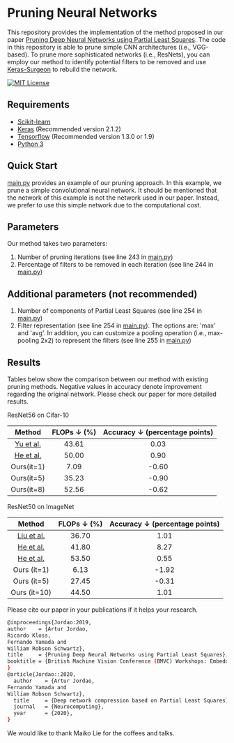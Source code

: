 # Pruning Neural Networks
This repository provides the implementation of the method proposed in our paper [Pruning Deep Neural Networks using Partial Least Squares](https://homepages.dcc.ufmg.br/~arturjordao/Files/Papers/BMVC_2019.pdf). The code in this repository is able to prune simple CNN architectures (i.e., VGG-based). To prune more sophisticated networks (i.e., ResNets), you can employ our method to identify potential filters to be removed and use [Keras-Surgeon](https://github.com/BenWhetton/keras-surgeon) to rebuild the network.

[![MIT License](https://img.shields.io/badge/license-MIT-blue.svg)](LICENSE)

## Requirements
- [Scikit-learn](http://scikit-learn.org/stable/)
- [Keras](https://github.com/fchollet/keras) (Recommended version 2.1.2)
- [Tensorflow](https://www.tensorflow.org/) (Recommended version 1.3.0 or 1.9)
- [Python 3](https://www.python.org/)

## Quick Start
[main.py](main.py) provides an example of our pruning approach. In this example, we prune a simple convolutional neural network. It should be mentioned that the network of this example is not the network used in our paper. Instead, we prefer to use this simple network due to the computational cost.

## Parameters
Our method takes two parameters:
1. Number of pruning iterations (see line 243 in [main.py](main.py))
2. Percentage of filters to be removed in each iteration (see line 244 in [main.py](main.py))
## Additional parameters (not recommended)
1. Number of components of Partial Least Squares (see line 254 in [main.py](main.py))
2. Filter representation (see line 254 in [main.py](main.py)). The options are: 'max' and 'avg'. In addition, you can customize a pooling operation (i.e., max-pooling 2x2) to represent the filters (see line 255 in [main.py](main.py))

## Results
Tables below show the comparison between our method with existing pruning methods. Negative values in accuracy denote improvement regarding the original network. Please check our paper for more detailed results.

ResNet56 on Cifar-10

|     Method     | FLOPs ↓ (%) | Accuracy ↓ (percentage points) |
|:--------------:|:-----:|:----------------:|
| [Yu et al.](http://openaccess.thecvf.com/content_cvpr_2018/CameraReady/0601.pdf) |   43.61 |       0.03       |
| [He et al.](http://openaccess.thecvf.com/content_ECCV_2018/papers/Yihui_He_AMC_Automated_Model_ECCV_2018_paper.pdf) | 50.00 |  0.90       |
|   Ours(it=1)   |   7.09 | -0.60 |
|   Ours(it=5)   |  35.23 | -0.90 |
|   Ours(it=8)   |  52.56 |-0.62|

ResNet50 on ImageNet

|    Method   | FLOPs ↓ (%) | Accuracy ↓ (percentage points) |
|:-----------:|:-----:|:----------------:|
|  [Liu et al.](https://openreview.net/pdf?id=rJlnB3C5Ym)  |  36.70 |       1.01      |
|  [He et al.](https://arxiv.org/pdf/1808.06866.pdf)  |  41.80 |       8.27       |
|  [He et al.](http://openaccess.thecvf.com/content_CVPR_2019/papers/He_Filter_Pruning_via_Geometric_Median_for_Deep_Convolutional_Neural_Networks_CVPR_2019_paper.pdf)   | 53.50 |        0.55       |
| Ours (it=1) | 6.13 |       -1.92      |
| Ours (it=5) | 27.45 |       -0.31      |
| Ours (it=10) | 44.50 |        1.01       |

Please cite our paper in your publications if it helps your research.
```bash
@inproceedings{Jordao:2019,
author    = {Artur Jordao,
Ricardo Kloss,
Fernando Yamada and
William Robson Schwartz},
title     = {Pruning Deep Neural Networks using Partial Least Squares},
booktitle = {British Machine Vision Conference (BMVC) Workshops: Embedded AI for Real-Time Machine Vision},
}
@article{Jordao::2020,
  author    = {Artur Jordao,
Fernando Yamada and
William Robson Schwartz},
  title     = {Deep network compression based on Partial Least Squares},
  journal   = {Neurocomputing},
  year      = {2020},
}
```
We would like to thank Maiko Lie for the coffees and talks.
